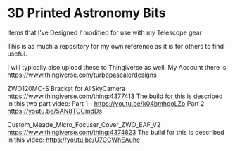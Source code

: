 # 3D Printed Astronomy Bits
 Items that I've Designed / modified for use with my Telescope gear

This is as much a repository for my own reference as it is for others to find useful.

I will typically also upload these to Thingiverse as well.
My Account there is: https://www.thingiverse.com/turbopascale/designs


ZWO120MC-S Bracket for AllSkyCamera
https://www.thingiverse.com/thing:4377413
The build for this is described in this two part video:
Part 1 - https://youtu.be/k04bmhgoLZo
Part 2 - https://youtu.be/5AN8TCCmdDs


Custom_Meade_Micro_Focuser_Cover_ZWO_EAF_V2
https://www.thingiverse.com/thing:4374823
The build for this is described in this video: https://youtu.be/U7CCWhEAuhc
